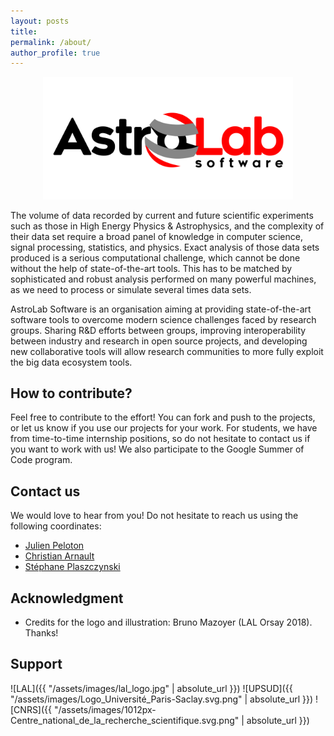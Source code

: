 ```yaml
---
layout: posts
title:
permalink: /about/
author_profile: true
---
```


<p align="center"><img width="400" src="https://github.com/astrolabsoftware/astrolabsoftware.github.io/raw/master/assets/images/logo_AstroLab_sans_fond.png"/></p>

The volume of data recorded by current and
future scientific experiments such as those in High Energy Physics & Astrophysics,
and the complexity of their data set require a broad panel of
knowledge in computer science, signal processing, statistics, and physics.
Exact analysis of those data sets produced is a serious computational challenge,
which cannot be done without the help of state-of-the-art tools.
This has to be matched by sophisticated and robust analysis performed on many
powerful machines, as we need to process or simulate several times data sets.

AstroLab Software is an organisation aiming at providing state-of-the-art software tools to overcome modern science challenges faced by research groups.
Sharing R&D efforts between groups, improving interoperability between industry and research in open source projects, and developing new collaborative tools will allow research communities to more fully exploit the big data ecosystem tools.

## How to contribute?

Feel free to contribute to the effort! You can fork and push to the projects, or let us know if you use our projects for your work. For students, we have from time-to-time internship positions, so do not hesitate to contact us if you want to work with us!
We also participate to the Google Summer of Code program.

## Contact us

We would love to hear from you! Do not hesitate to reach us using the following coordinates:

* [Julien Peloton](mailto:peloton@lal.in2p3.fr)
* [Christian Arnault](arnault@lal.in2p3.fr)
* [Stéphane Plaszczynski](plaszczy@lal.in2p3.fr)

## Acknowledgment

* Credits for the logo and illustration: Bruno Mazoyer (LAL Orsay 2018). Thanks!

## Support

![LAL]({{ "/assets/images/lal_logo.jpg" | absolute_url }})
![UPSUD]({{ "/assets/images/Logo_Université_Paris-Saclay.svg.png" | absolute_url }})
![CNRS]({{ "/assets/images/1012px-Centre_national_de_la_recherche_scientifique.svg.png" | absolute_url }})
